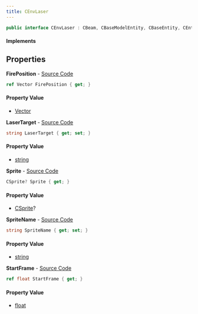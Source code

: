 ```yaml
---
title: CEnvLaser
---
```


```csharp
public interface CEnvLaser : CBeam, CBaseModelEntity, CBaseEntity, CEntityInstance, ISchemaClass<CEntityInstance>, ISchemaClass<CBaseEntity>, ISchemaClass<CBaseModelEntity>, ISchemaClass<CBeam>, ISchemaClass<CEnvLaser>, ISchemaField, ISchemaClass, INativeHandle
```

#### Implements

## Properties

**FirePosition** - [Source Code](https://github.com/swiftly-solution/swiftlys2/blob/main/managed/src/SwiftlyS2.Generated/Schemas/Interfaces/CEnvLaser.cs#L22)

```csharp
ref Vector FirePosition { get; }
```

#### Property Value

- [Vector](/docs/api/shared/natives/vector)

**LaserTarget** - [Source Code](https://github.com/swiftly-solution/swiftlys2/blob/main/managed/src/SwiftlyS2.Generated/Schemas/Interfaces/CEnvLaser.cs#L16)

```csharp
string LaserTarget { get; set; }
```

#### Property Value

- [string](https://learn.microsoft.com/dotnet/api/system.string)

**Sprite** - [Source Code](https://github.com/swiftly-solution/swiftlys2/blob/main/managed/src/SwiftlyS2.Generated/Schemas/Interfaces/CEnvLaser.cs#L18)

```csharp
CSprite? Sprite { get; }
```

#### Property Value

- [CSprite](/docs/api/shared/schemadefinitions/csprite)?

**SpriteName** - [Source Code](https://github.com/swiftly-solution/swiftlys2/blob/main/managed/src/SwiftlyS2.Generated/Schemas/Interfaces/CEnvLaser.cs#L20)

```csharp
string SpriteName { get; set; }
```

#### Property Value

- [string](https://learn.microsoft.com/dotnet/api/system.string)

**StartFrame** - [Source Code](https://github.com/swiftly-solution/swiftlys2/blob/main/managed/src/SwiftlyS2.Generated/Schemas/Interfaces/CEnvLaser.cs#L24)

```csharp
ref float StartFrame { get; }
```

#### Property Value

- [float](https://learn.microsoft.com/dotnet/api/system.single)

